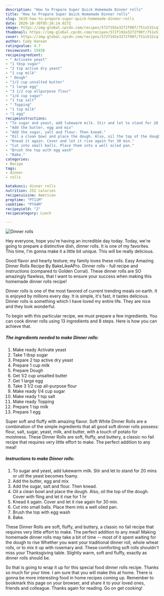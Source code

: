 ```yaml
---
description: "How to Prepare Super Quick Homemade Dinner rolls"
title: "How to Prepare Super Quick Homemade Dinner rolls"
slug: 1619-how-to-prepare-super-quick-homemade-dinner-rolls
date: 2020-10-30T05:10:14.027Z
image: https://img-global.cpcdn.com/recipes/572f192e3272f90f/751x532cq70/dinner-rolls-recipe-main-photo.jpg
thumbnail: https://img-global.cpcdn.com/recipes/572f192e3272f90f/751x532cq70/dinner-rolls-recipe-main-photo.jpg
cover: https://img-global.cpcdn.com/recipes/572f192e3272f90f/751x532cq70/dinner-rolls-recipe-main-photo.jpg
author: Cody Hansen
ratingvalue: 4.7
reviewcount: 15838
recipeingredient:
- " Activate yeast"
- "1 tbsp sugar"
- "2 tsp active dry yeast"
- "1 cup milk"
- " Dough"
- "1/2 cup unsalted butter"
- "1 large egg"
- "3 1/2 cup allpurpose flour"
- "1/4 cup sugar"
- "1 tsp salt"
- " Topping"
- "1 tsp milk"
- "1 egg"
recipeinstructions:
- "To sugar and yeast, add lukewarm milk. Stir and let to stand for 20 mins or util the yeast becomes foamy."
- "Add the butter, egg and mix"
- "Add the sugar, salt and flour. Then knead."
- "Oil a clean bowl and place the dough. Also, oil the top of the dough. Cover with fling and let it rise for 1 hr"
- "Knead it again. Cover and let it rise again for 30 min."
- "Cut into small balls. Place them into a well oiled pan."
- "Brush the top with egg wash"
- "Bake."
categories:
- Recipe
tags:
- dinner
- rolls

katakunci: dinner rolls 
nutrition: 252 calories
recipecuisine: American
preptime: "PT11M"
cooktime: "PT44M"
recipeyield: "2"
recipecategory: Lunch

---
```



![Dinner rolls](https://img-global.cpcdn.com/recipes/572f192e3272f90f/751x532cq70/dinner-rolls-recipe-main-photo.jpg)

Hey everyone, hope you're having an incredible day today. Today, we're going to prepare a distinctive dish, dinner rolls. It is one of my favorites. This time, I'm gonna make it a little bit unique. This will be really delicious.

Good flavor and hearty texture; my family loves these rolls. Easy Amazing Dinner Rolls Recipe By BakeLikeAPro. Dinner rolls - full recipe and instructions (compared to Golden Corral). These dinner rolls are SO amazingly flawless, that I want to ensure your success when making this homemade dinner rolls recipe!

Dinner rolls is one of the most favored of current trending meals on earth. It is enjoyed by millions every day. It is simple, it's fast, it tastes delicious. Dinner rolls is something which I have loved my entire life. They are nice and they look wonderful.


To begin with this particular recipe, we must prepare a few ingredients. You can cook dinner rolls using 13 ingredients and 8 steps. Here is how you can achieve that.

<!--inarticleads1-->

##### The ingredients needed to make Dinner rolls:

1. Make ready  Activate yeast
1. Take 1 tbsp sugar
1. Prepare 2 tsp active dry yeast
1. Prepare 1 cup milk
1. Prepare  Dough
1. Get 1/2 cup unsalted butter
1. Get 1 large egg
1. Take 3 1/2 cup all-purpose flour
1. Make ready 1/4 cup sugar
1. Make ready 1 tsp salt
1. Make ready  Topping
1. Prepare 1 tsp milk
1. Prepare 1 egg


Super soft and fluffy with amazing flavor. Soft White Dinner Rolls are a combination of the simple ingredients that all good soft dinner rolls possess: flour, salt, sugar, yeast, milk, and butter, with a touch of potato for moistness. These Dinner Rolls are soft, fluffy, and buttery, a classic no fail recipe that requires very little effort to make. The perfect addition to any meal! 

<!--inarticleads2-->

##### Instructions to make Dinner rolls:

1. To sugar and yeast, add lukewarm milk. Stir and let to stand for 20 mins or util the yeast becomes foamy.
1. Add the butter, egg and mix
1. Add the sugar, salt and flour. Then knead.
1. Oil a clean bowl and place the dough. Also, oil the top of the dough. Cover with fling and let it rise for 1 hr
1. Knead it again. Cover and let it rise again for 30 min.
1. Cut into small balls. Place them into a well oiled pan.
1. Brush the top with egg wash
1. Bake.


These Dinner Rolls are soft, fluffy, and buttery, a classic no fail recipe that requires very little effort to make. The perfect addition to any meal! Making homemade dinner rolls may take a bit of time -- most of it spent waiting for the dough to rise Whether you want your traditional dinner roll, whole wheat rolls, or to mix it up with rosemary and. These comforting soft rolls shouldn&#39;t miss your Thanksgiving table. Slightly warm, soft and fluffy, exactly as dinner rolls should be. 

So that is going to wrap it up for this special food dinner rolls recipe. Thanks so much for your time. I am sure that you will make this at home. There is gonna be more interesting food in home recipes coming up. Remember to bookmark this page on your browser, and share it to your loved ones, friends and colleague. Thanks again for reading. Go on get cooking!
